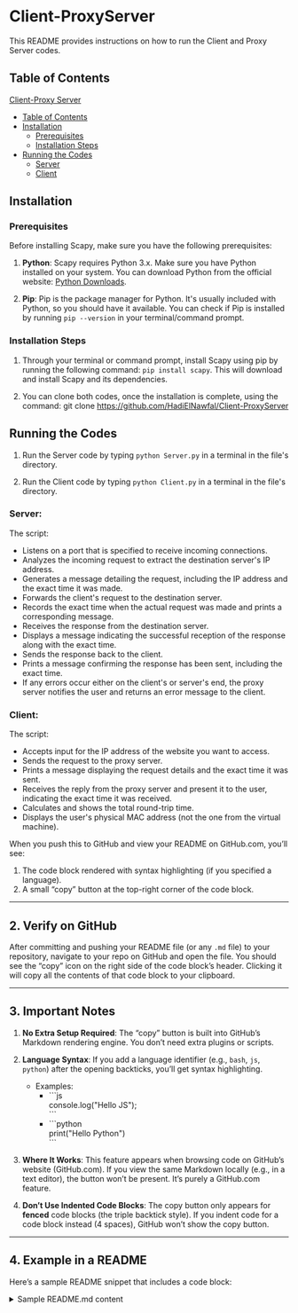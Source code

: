 # Client-ProxyServer


This README provides instructions on how to run the Client and Proxy Server codes.

## Table of Contents

 [Client-Proxy Server](#Client-ProxyServer)
  - [Table of Contents](#table-of-contents)
  - [Installation](#installation)
    - [Prerequisites](#prerequisites)
    - [Installation Steps](#installation-steps)
  - [Running the Codes](#running-the-codes)
    - [Server](#Server)
    - [Client](#Client)

## Installation

### Prerequisites

Before installing Scapy, make sure you have the following prerequisites:

1. **Python**: Scapy requires Python 3.x. Make sure you have Python installed on your system. You can download Python from the official website: [Python Downloads](https://www.python.org/downloads/).

2. **Pip**: Pip is the package manager for Python. It's usually included with Python, so you should have it available. You can check if Pip is installed by running `pip --version` in your terminal/command prompt.

### Installation Steps

1. Through your terminal or command prompt, install Scapy using pip by running the following command: `pip install scapy`. This will download and install Scapy and its dependencies.


2. You can clone both codes, once the installation is complete, using the command: git clone https://github.com/HadiElNawfal/Client-ProxyServer


## Running the Codes

1. Run the Server code by typing ```python Server.py``` in a terminal in the file's directory.

3. Run the Client code by typing ```python Client.py``` in a terminal in the file's directory.

### Server:
The script:
* Listens on a port that is specified to receive incoming connections.
* Analyzes the incoming request to extract the destination server's IP address.
* Generates a message detailing the request, including the IP address and the exact time it was made.
* Forwards the client's request to the destination server.
* Records the exact time when the actual request was made and prints a corresponding message.
* Receives the response from the destination server.
* Displays a message indicating the successful reception of the response along with the exact time.
* Sends the response back to the client.
* Prints a message confirming the response has been sent, including the exact time.
* If any errors occur either on the client's or server's end, the proxy server notifies the user and returns an error message to the client.

### Client:
The script:
* Accepts input for the IP address of the website you want to access.
* Sends the request to the proxy server.
* Prints a message displaying the request details and the exact time it was sent.
* Receives the reply from the proxy server and present it to the user, indicating the exact time it was received.
* Calculates and shows the total round-trip time.
* Displays the user's physical MAC address (not the one from the virtual machine).

</details>

When you push this to GitHub and view your README on GitHub.com, you’ll see:

1. The code block rendered with syntax highlighting (if you specified a language).
2. A small “copy” button at the top-right corner of the code block.

---

## 2. Verify on GitHub

After committing and pushing your README file (or any `.md` file) to your repository, navigate to your repo on GitHub and open the file. You should see the “copy” icon on the right side of the code block’s header. Clicking it will copy all the contents of that code block to your clipboard.

---

## 3. Important Notes

1. **No Extra Setup Required**: The “copy” button is built into GitHub’s Markdown rendering engine. You don’t need extra plugins or scripts.

2. **Language Syntax**: If you add a language identifier (e.g., `bash`, `js`, `python`) after the opening backticks, you’ll get syntax highlighting.  
   - Examples:  
     - \`\`\`js  
       console.log("Hello JS");  
       \`\`\`  
     - \`\`\`python  
       print("Hello Python")  
       \`\`\`

3. **Where It Works**: This feature appears when browsing code on GitHub’s website (GitHub.com). If you view the same Markdown locally (e.g., in a text editor), the button won’t be present. It’s purely a GitHub.com feature.

4. **Don’t Use Indented Code Blocks**: The copy button only appears for **fenced** code blocks (the triple backtick style). If you indent code for a code block instead (4 spaces), GitHub won’t show the copy button.

---

## 4. Example in a README

Here’s a sample README snippet that includes a code block:

<details>
<summary>Sample README.md content</summary>

```markdown
# My Project

This project demonstrates how to add a copy button to code blocks on GitHub.

## Usage

```bash
# Clone the repo
git clone https://github.com/username/my-project.git

# Change directory
cd my-project

# Run the script
./run.sh

